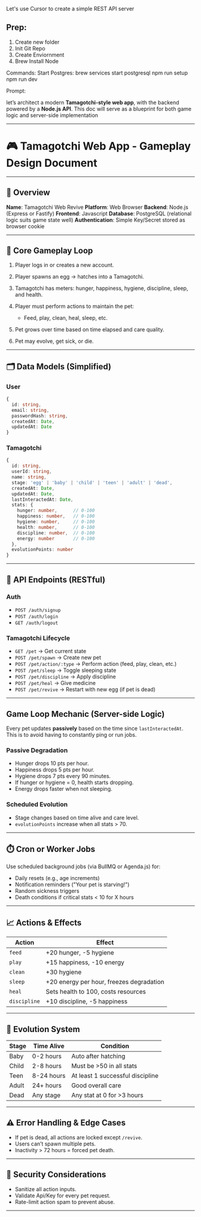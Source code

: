 Let's use Cursor to create a simple REST API server

## Prep:
1. Create new folder
2. Init Git Repo
3. Create Enviornment
4. Brew Install Node

Commands:
Start Postgres: brew services start postgresql
npm run setup
npm run dev



Prompt:

let’s architect a modern **Tamagotchi-style web app**, with the backend powered by a **Node.js API**. This doc will serve as a blueprint for both game logic and server-side implementation

---
# 🎮 Tamagotchi Web App - Gameplay Design Document
---

## 📌 Overview

**Name**: Tamagotchi Web Revive
**Platform**: Web Browser
**Backend**: Node.js (Express or Fastify)
**Frontend**: Javascript
**Database**: PostgreSQL (relational logic suits game state well)
**Authentication**: Simple Key/Secret stored as browser cookie

---

## 🎯 Core Gameplay Loop

1. Player logs in or creates a new account.
2. Player spawns an egg → hatches into a Tamagotchi.
3. Tamagotchi has meters: hunger, happiness, hygiene, discipline, sleep, and health.
4. Player must perform actions to maintain the pet:

   * Feed, play, clean, heal, sleep, etc.
5. Pet grows over time based on time elapsed and care quality.
6. Pet may evolve, get sick, or die.

---

## 🗂️ Data Models (Simplified)

### User

```ts
{
  id: string,
  email: string,
  passwordHash: string,
  createdAt: Date,
  updatedAt: Date
}
```

### Tamagotchi

```ts
{
  id: string,
  userId: string,
  name: string,
  stage: 'egg' | 'baby' | 'child' | 'teen' | 'adult' | 'dead',
  createdAt: Date,
  updatedAt: Date,
  lastInteractedAt: Date,
  stats: {
    hunger: number,      // 0-100
    happiness: number,   // 0-100
    hygiene: number,     // 0-100
    health: number,      // 0-100
    discipline: number,  // 0-100
    energy: number       // 0-100
  },
  evolutionPoints: number
}
```

---

## 📡 API Endpoints (RESTful)

### Auth

* `POST /auth/signup`
* `POST /auth/login`
* `GET /auth/logout`

### Tamagotchi Lifecycle

* `GET /pet` → Get current state
* `POST /pet/spawn` → Create new pet
* `POST /pet/action/:type` → Perform action (feed, play, clean, etc.)
* `POST /pet/sleep` → Toggle sleeping state
* `POST /pet/discipline` → Apply discipline
* `POST /pet/heal` → Give medicine
* `POST /pet/revive` → Restart with new egg (if pet is dead)

---

## Game Loop Mechanic (Server-side Logic)

Every pet updates **passively** based on the time since `lastInteractedAt`. This is to avoid having to constantly ping or run jobs.

### Passive Degradation

* Hunger drops 10 pts per hour.
* Happiness drops 5 pts per hour.
* Hygiene drops 7 pts every 90 minutes.
* If hunger or hygiene = 0, health starts dropping.
* Energy drops faster when not sleeping.

### Scheduled Evolution

* Stage changes based on time alive and care level.
* `evolutionPoints` increase when all stats > 70.

---

## ⏱️ Cron or Worker Jobs

Use scheduled background jobs (via BullMQ or Agenda.js) for:

* Daily resets (e.g., age increments)
* Notification reminders ("Your pet is starving!")
* Random sickness triggers
* Death conditions if critical stats < 10 for X hours

---

## 📈 Actions & Effects

| Action       | Effect                                   |
| ------------ | ---------------------------------------- |
| `feed`       | +20 hunger, -5 hygiene                   |
| `play`       | +15 happiness, -10 energy                |
| `clean`      | +30 hygiene                              |
| `sleep`      | +20 energy per hour, freezes degradation |
| `heal`       | Sets health to 100, costs resources      |
| `discipline` | +10 discipline, -5 happiness             |

---

## 🧠 Evolution System

| Stage | Time Alive | Condition                        |
| ----- | ---------- | -------------------------------- |
| Baby  | 0-2 hours  | Auto after hatching              |
| Child | 2-8 hours  | Must be >50 in all stats         |
| Teen  | 8-24 hours | At least 1 successful discipline |
| Adult | 24+ hours  | Good overall care                |
| Dead  | Any stage  | Any stat at 0 for >3 hours       |

---

## ⚠️ Error Handling & Edge Cases

* If pet is dead, all actions are locked except `/revive`.
* Users can’t spawn multiple pets.
* Inactivity > 72 hours = forced pet death.

---

## 🔐 Security Considerations

* Sanitize all action inputs.
* Validate Api/Key for every pet request.
* Rate-limit action spam to prevent abuse.

---
